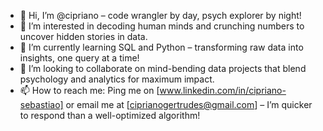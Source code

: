 - 👋 Hi, I’m @cipriano – code wrangler by day, psych explorer by night!
- 👀 I’m interested in decoding human minds and crunching numbers to uncover hidden stories in data.
- 🌱 I’m currently learning SQL and Python – transforming raw data into insights, one query at a time!
- 💞️ I’m looking to collaborate on mind-bending data projects that blend psychology and analytics for maximum impact.
- 📫 How to reach me: Ping me on [www.linkedin.com/in/cipriano-sebastiao] or email me at [ciprianogertrudes@gmail.com] – I’m quicker to respond than a well-optimized algorithm!


<!---
cipriano-sebastiao/cipriano-sebastiao is a ✨ special ✨ repository because its `README.md` (this file) appears on your GitHub profile.
You can click the Preview link to take a look at your changes.
--->
